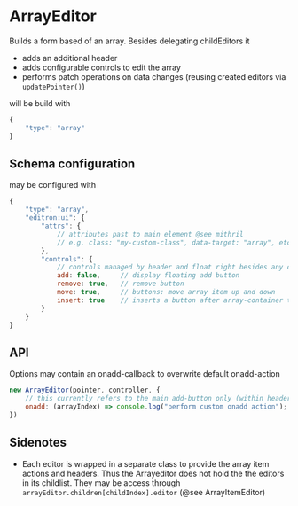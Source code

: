 # ArrayEditor

Builds a form based of an array. Besides delegating childEditors it

- adds an additional header
- adds configurable controls to edit the array
- performs patch operations on data changes (reusing created editors via `updatePointer()`)

will be build with

```js
{
    "type": "array"
}
```


## Schema configuration

may be configured with

```js
{
    "type": "array",
    "editron:ui": {
        "attrs": {
            // attributes past to main element @see mithril
            // e.g. class: "my-custom-class", data-target: "array", etc
        },
        "controls": {
            // controls managed by header and float right besides any card/container
            add: false,     // display floating add button
            remove: true,   // remove button
            move: true,     // buttons: move array item up and down
            insert: true    // inserts a button after array-container to insert an item between this and next item
        }
    }   
}
```


## API

Options may contain an onadd-callback to overwrite default onadd-action

```js
new ArrayEditor(pointer, controller, {
    // this currently refers to the main add-button only (within header/title)
    onadd: (arrayIndex) => console.log("perform custom onadd action");
})
```


## Sidenotes

- Each editor is wrapped in a separate class to provide the array item actions and headers. Thus the Arrayeditor does not hold the the editors in its childlist. They may be access through `arrayEditor.children[childIndex].editor` (@see ArrayItemEditor)

